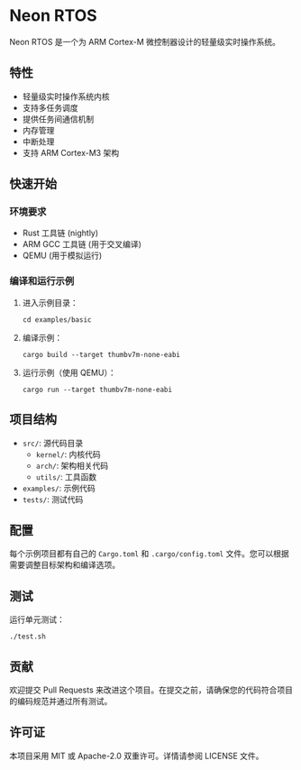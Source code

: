 # Neon RTOS

Neon RTOS 是一个为 ARM Cortex-M 微控制器设计的轻量级实时操作系统。

## 特性

- 轻量级实时操作系统内核
- 支持多任务调度
- 提供任务间通信机制
- 内存管理
- 中断处理
- 支持 ARM Cortex-M3 架构

## 快速开始

### 环境要求

- Rust 工具链 (nightly)
- ARM GCC 工具链 (用于交叉编译)
- QEMU (用于模拟运行)

### 编译和运行示例

1. 进入示例目录：
   ```
   cd examples/basic
   ```

2. 编译示例：
   ```
   cargo build --target thumbv7m-none-eabi
   ```

3. 运行示例（使用 QEMU）：
   ```
   cargo run --target thumbv7m-none-eabi
   ```

## 项目结构

- `src/`: 源代码目录
  - `kernel/`: 内核代码
  - `arch/`: 架构相关代码
  - `utils/`: 工具函数
- `examples/`: 示例代码
- `tests/`: 测试代码

## 配置

每个示例项目都有自己的 `Cargo.toml` 和 `.cargo/config.toml` 文件。您可以根据需要调整目标架构和编译选项。

## 测试

运行单元测试：
```
./test.sh
```


## 贡献

欢迎提交 Pull Requests 来改进这个项目。在提交之前，请确保您的代码符合项目的编码规范并通过所有测试。

## 许可证

本项目采用 MIT 或 Apache-2.0 双重许可。详情请参阅 LICENSE 文件。